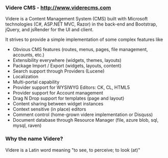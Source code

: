### Videre CMS - http://www.viderecms.com
Videre is a Content Management System (CMS) built with Microsoft technologies (C#, ASP.NET MVC, Razor) in the back-end and Bootstrap, jQuery, and jsRender for the UI and client.  

It strives to provide a simple implementation of some complex features like

* Obvious CMS features (routes, menus, pages, file management, accounts, etc.)
* Extensibility everywhere (widgets, themes, layouts)
* Package Import / Export (widgets, layouts, content)
* Search support through Providers (Lucene)
* Localization
* Multi-portal capability
* Provider support for WYSIWYG Editors: CK, CL, HTML5
* Provider support for Account management
* Drag N Drop support for templates (page and layout)
* Content sharing between widget instances
* Context sensitive (in place) editors
* Comment control (home-grown videre implementation or Disquss)
* Document database through Resource Manager (file, azure blob, sql, mysql, raven)


### Why the name Videre?
Videre is a Latin word meaning "to see, to perceive; to look (at)"
